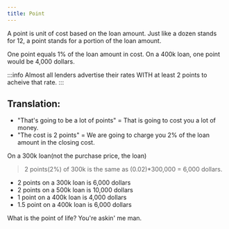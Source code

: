 ```yaml
---
title: Point
---
```


A point is unit of cost based on the loan amount. Just like a dozen stands for 12, a point stands for a portion of the loan amount. 

One point equals 1% of the loan amount in cost. On a 400k loan, one point would be 4,000 dollars.

:::info
Almost all lenders advertise their rates WITH at least 2 points to acheive that rate. 
:::

## Translation:
* "That's going to be a lot of points" = That is going to cost you a lot of money. 
* "The cost is 2 points" = We are going to charge you 2% of the loan amount in the closing cost. 


On a 300k loan(not the purchase price, the loan)

> 2 points(2%) of 300k is the same as (0.02)*300,000 = 6,000 dollars. 

- 2 points on a 300k loan is 6,000 dollars
- 2 points on a 500k loan is 10,000 dollars
- 1 point on a 400k loan is 4,000 dollars
- 1.5 point on a 400k loan is 6,000 dollars

What is the point of life? You're askin' me man. 
